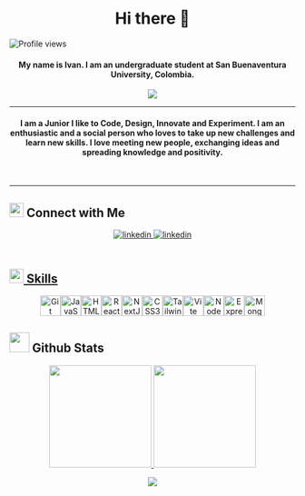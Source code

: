 <h1 align="center">Hi there 👋</h1>

![Profile views](https://komarev.com/ghpvc/?username=IGuerreroV&style=flat-square)
<h4 align="center">My name is Ivan. I am an undergraduate student at San Buenaventura University, Colombia.</h4>

<p align="center">
	<a href="https://github.com/Bouaskaoun">
		<img src="https://readme-typing-svg.herokuapp.com?lines=System+Engineer+Student;Full+Stack+Web+Developer;Freelancer;Enthusiastic;Always%20learning%20new%20things&center=true&width=380&height=45">
	</a>
</p>
<hr/>
<h4 align="center">I am a Junior  I like to Code, Design, Innovate and Experiment. I am an enthusiastic and a social person who loves to take up new challenges and learn new skills. I love meeting new people, exchanging ideas and spreading knowledge and positivity.<h4/>
<br/>
<hr/>

## <img src="https://user-images.githubusercontent.com/74038190/214644145-264f4759-7633-441e-9d67-d8dda9d50d26.gif" width ="25"><b> Connect with Me</b>

<div align="center">
<a href="https://www.linkedin.com/in/iv%C3%A1n-guerrero-906689258/" target="_blank">
<img src=https://img.shields.io/badge/linkedin-%230077B5.svg?style=for-the-badge&logo=linkedin&logoColor=white alt=linkedin style="margin-bottom: 5px;" />
<a href="https://www.instagram.com/ivanfreecss?igsh=azIxZzUwNWZ5bXo4" target="_blank">
<img src=https://img.shields.io/badge/Instagram-%23E4405F.svg?style=for-the-badge&logo=Instagram&logoColor=white alt=linkedin style="margin-bottom: 5px;" />
</div>
<br/>

## <img src="https://media2.giphy.com/media/QssGEmpkyEOhBCb7e1/giphy.gif" width ="25"><b> Skills</b>

<p align="center">
<a href="https://git-scm.com/" target="_blank" rel="noreferrer"><img src="https://raw.githubusercontent.com/danielcranney/readme-generator/main/public/icons/skills/git-colored.svg" width="36" height="36" alt="Git" /></a><a href="https://developer.mozilla.org/en-US/docs/Web/JavaScript" target="_blank" rel="noreferrer"><img src="https://raw.githubusercontent.com/danielcranney/readme-generator/main/public/icons/skills/javascript-colored.svg" width="36" height="36" alt="JavaScript" /></a><a href="https://developer.mozilla.org/en-US/docs/Glossary/HTML5" target="_blank" rel="noreferrer"><img src="https://raw.githubusercontent.com/danielcranney/readme-generator/main/public/icons/skills/html5-colored.svg" width="36" height="36" alt="HTML5" /></a><a href="https://reactjs.org/" target="_blank" rel="noreferrer"><img src="https://raw.githubusercontent.com/danielcranney/readme-generator/main/public/icons/skills/react-colored.svg" width="36" height="36" alt="React" /></a><a href="https://nextjs.org/docs" target="_blank" rel="noreferrer"><img src="https://raw.githubusercontent.com/danielcranney/readme-generator/main/public/icons/skills/nextjs-colored.svg" width="36" height="36" alt="NextJs" /></a><a href="https://www.w3.org/TR/CSS/#css" target="_blank" rel="noreferrer"><img src="https://raw.githubusercontent.com/danielcranney/readme-generator/main/public/icons/skills/css3-colored.svg" width="36" height="36" alt="CSS3" /></a><a href="https://tailwindcss.com/" target="_blank" rel="noreferrer"><img src="https://raw.githubusercontent.com/danielcranney/readme-generator/main/public/icons/skills/tailwindcss-colored.svg" width="36" height="36" alt="TailwindCSS" /></a><a href="https://vitejs.dev/" target="_blank" rel="noreferrer"><img src="https://raw.githubusercontent.com/danielcranney/readme-generator/main/public/icons/skills/vite-colored.svg" width="36" height="36" alt="Vite" /></a><a href="https://nodejs.org/en/" target="_blank" rel="noreferrer"><img src="https://raw.githubusercontent.com/danielcranney/readme-generator/main/public/icons/skills/nodejs-colored.svg" width="36" height="36" alt="NodeJS" /></a><a href="https://expressjs.com/" target="_blank" rel="noreferrer"><img src="https://raw.githubusercontent.com/danielcranney/readme-generator/main/public/icons/skills/express-colored.svg" width="36" height="36" alt="Express" /></a><a href="https://www.mongodb.com/" target="_blank" rel="noreferrer"><img src="https://raw.githubusercontent.com/danielcranney/readme-generator/main/public/icons/skills/mongodb-colored.svg" width="36" height="36" alt="MongoDB" /></a>
</p>

## <img src="https://media.giphy.com/media/iY8CRBdQXODJSCERIr/giphy.gif" width="35"><b> Github Stats </b>

<p align="center">
<a href="https://github.com/AVS1508">
  <img height="180em" src="https://github-readme-stats.vercel.app/api?username=IGuerreroV&show_icons=true&theme=merko"/>
  <img height="180em" src="https://github-readme-stats.vercel.app/api/top-langs/?username=IGuerreroV&layout=compact&theme=dark"/>
</a>
</p>

<p align="center">
<img src=https://user-images.githubusercontent.com/74038190/229223156-0cbdaba9-3128-4d8e-8719-b6b4cf741b67.gif>
</p>



